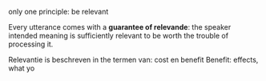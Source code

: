 only one principle: be relevant


Every utterance comes with a **guarantee of relevande**: the speaker intended meaning is sufficiently relevant to be worth the trouble of processing it.

Relevantie is beschreven in the termen van: cost en benefit
	Benefit: effects, what yo 